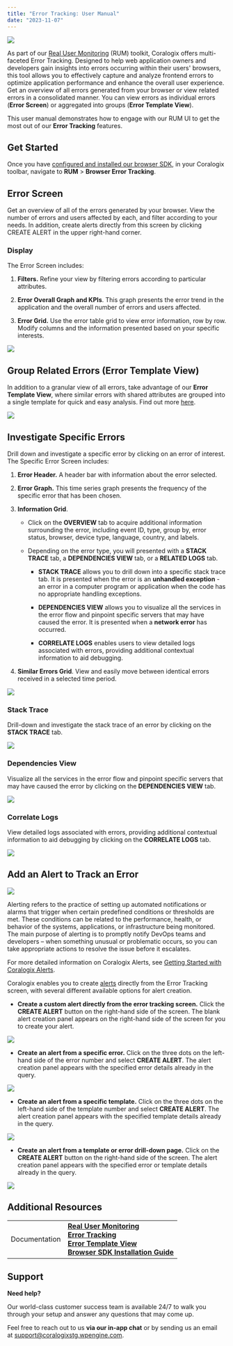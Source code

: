 ```yaml
---
title: "Error Tracking: User Manual"
date: "2023-11-07"
---
```


![](images/Header-1024x754.png)

As part of our [Real User Monitoring](https://coralogixstg.wpengine.com/docs/real-user-monitoring/) (RUM) toolkit, Coralogix offers multi-faceted Error Tracking. Designed to help web application owners and developers gain insights into errors occurring within their users' browsers, this tool allows you to effectively capture and analyze frontend errors to optimize application performance and enhance the overall user experience. Get an overview of all errors generated from your browser or view related errors in a consolidated manner. You can view errors as individual errors (**Error Screen**) or aggregated into groups (**Error Template View**).

This user manual demonstrates how to engage with our RUM UI to get the most out of our **Error Tracking** features.

## Get Started

Once you have [configured and installed our browser SDK](https://coralogixstg.wpengine.com/docs/browser-sdk-installation-guide/), in your Coralogix toolbar, navigate to **RUM** \> **Browser Error Tracking**.

## Error Screen

Get an overview of all of the errors generated by your browser. View the number of errors and users affected by each, and filter according to your needs. In addition, create alerts directly from this screen by clicking CREATE ALERT in the upper right-hand corner.

### Display

The Error Screen includes:

1. **Filters.** Refine your view by filtering errors according to particular attributes.

3. **Error Overall Graph and KPIs**. This graph presents the error trend in the application and the overall number of errors and users affected.

5. **Error Grid.** Use the error table grid to view error information, row by row. Modify columns and the information presented based on your specific interests.

![](images/1-1-2.png)

## Group Related Errors (Error Template View)

In addition to a granular view of all errors, take advantage of our **Error Template View**, where similar errors with shared attributes are grouped into a single template for quick and easy analysis. Find out more [here](https://coralogixstg.wpengine.com/docs/error-template-view/).

![](images/Untitled-5-1.png)

## Investigate Specific Errors

Drill down and investigate a specific error by clicking on an error of interest. The Specific Error Screen includes:

1. **Error Header.** A header bar with information about the error selected.

3. **Error Graph.** This time series graph presents the frequency of the specific error that has been chosen.

5. **Information Grid**.
    - Click on the **OVERVIEW** tab to acquire additional information surrounding the error, including event ID, type, group by, error status, browser, device type, language, country, and labels.
    
    - Depending on the error type, you will presented with a **STACK TRACE** tab, a **DEPENDENCIES VIEW** tab, or a **RELATED LOGS** tab.
        - **STACK TRACE** allows you to drill down into a specific stack trace tab. It is presented when the error is an **unhandled exception** - an error in a computer program or application when the code has no appropriate handling exceptions.
        
        - **DEPENDENCIES VIEW** allows you to visualize all the services in the error flow and pinpoint specific servers that may have caused the error. It is presented when a **network error** has occurred.
        
        - **CORRELATE LOGS** enables users to view detailed logs associated with errors, providing additional contextual information to aid debugging.

7. **Similar Errors Grid**. View and easily move between identical errors received in a selected time period.

![](images/2-1024x690.png)

### Stack Trace

Drill-down and investigate the stack trace of an error by clicking on the **STACK TRACE** tab.

![](images/3-1024x690.png)

### Dependencies View

Visualize all the services in the error flow and pinpoint specific servers that may have caused the error by clicking on the **DEPENDENCIES VIEW** tab.

![](images/4-1024x690.png)

### Correlate Logs

View detailed logs associated with errors, providing additional contextual information to aid debugging by clicking on the **CORRELATE LOGS** tab.

![](images/RUM-Related-Logs-1024x690.png)

## Add an Alert to Track an Error

![](images/RUM-Alerting-1024x829.png)

Alerting refers to the practice of setting up automated notifications or alarms that trigger when certain predefined conditions or thresholds are met. These conditions can be related to the performance, health, or behavior of the systems, applications, or infrastructure being monitored. The main purpose of alerting is to promptly notify DevOps teams and developers – when something unusual or problematic occurs, so you can take appropriate actions to resolve the issue before it escalates.

For more detailed information on Coralogix Alerts, see [Getting Started with Coralogix Alerts](https://coralogixstg.wpengine.com/docs/getting-started-with-coralogix-alerts/).

Coralogix enables you to create [alerts](https://coralogixstg.wpengine.com/docs/getting-started-with-coralogix-alerts/) directly from the Error Tracking screen, with several different available options for alert creation.

- **Create a custom alert directly from the error tracking screen.** Click the **CREATE ALERT** button on the right-hand side of the screen. The blank alert creation panel appears on the right-hand side of the screen for you to create your alert.

![](images/1-1024x690.png)

- **Create an alert from a specific error.** Click on the three dots on the left-hand side of the error number and select **CREATE ALERT**. The alert creation panel appears with the specified error details already in the query.

![](images/3-1-1024x690.png)

- **Create an alert from a specific template.** Click on the three dots on the left-hand side of the template number and select **CREATE ALERT**. The alert creation panel appears with the specified template details already in the query.

![](images/4-2-1024x690.png)

- **Create an alert from a template or error drill-down page.** Click on the **CREATE ALERT** button on the right-hand side of the screen. The alert creation panel appears with the specified error or template details already in the query.

![](images/2-1-1024x690.png)

## Additional Resources

<table><tbody><tr><td>Documentation</td><td><strong><a href="https://coralogixstg.wpengine.com/docs/real-user-monitoring/">Real User Monitoring</a></strong><br><a href="https://coralogixstg.wpengine.com/docs/error-tracking/"><strong>Error Tracking</strong></a><br><a href="https://coralogixstg.wpengine.com/docs/error-template-view/"><strong>Error Template View</strong></a><br><strong><a href="https://coralogixstg.wpengine.com/docs/browser-sdk-installation-guide/">Browser SDK Installation Guide</a></strong></td></tr></tbody></table>

## Support

**Need help?**

Our world-class customer success team is available 24/7 to walk you through your setup and answer any questions that may come up.

Feel free to reach out to us **via our in-app chat** or by sending us an email at [support@coralogixstg.wpengine.com](mailto:support@coralogixstg.wpengine.com).
